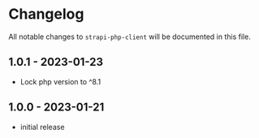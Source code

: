 # Changelog

All notable changes to `strapi-php-client` will be documented in this file.

## 1.0.1 - 2023-01-23

- Lock php version to ^8.1

## 1.0.0 - 2023-01-21

- initial release
